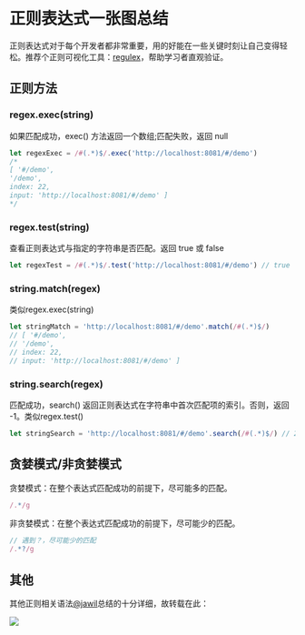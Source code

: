 # 正则表达式一张图总结

正则表达式对于每个开发者都非常重要，用的好能在一些关键时刻让自己变得轻松。推荐个正则可视化工具：[regulex](https://jex.im/regulex/#!flags=&re=%5E(a%7Cb)*%3F%24)，帮助学习者直观验证。

## 正则方法

### regex.exec(string)
如果匹配成功，exec() 方法返回一个数组;匹配失败，返回 null
``` js
let regexExec = /#(.*)$/.exec('http://localhost:8081/#/demo')
/*
[ '#/demo',
'/demo',
index: 22,
input: 'http://localhost:8081/#/demo' ]
*/
```

### regex.test(string)
查看正则表达式与指定的字符串是否匹配。返回 true 或 false
``` js
let regexTest = /#(.*)$/.test('http://localhost:8081/#/demo') // true
```

### string.match(regex)
类似regex.exec(string)
``` js
let stringMatch = 'http://localhost:8081/#/demo'.match(/#(.*)$/)
// [ '#/demo',
// '/demo',
// index: 22,
// input: 'http://localhost:8081/#/demo' ]
```

### string.search(regex)
匹配成功，search() 返回正则表达式在字符串中首次匹配项的索引。否则，返回 -1。类似regex.test()
``` js
let stringSearch = 'http://localhost:8081/#/demo'.search(/#(.*)$/) // 22
```

## 贪婪模式/非贪婪模式
贪婪模式：在整个表达式匹配成功的前提下，尽可能多的匹配。
``` js
/.*/g
```

非贪婪模式：在整个表达式匹配成功的前提下，尽可能少的匹配。
``` js
// 遇到？，尽可能少的匹配
/.*?/g
```

## 其他
其他正则相关语法[@jawil](https://github.com/jawil/blog/issues/32)总结的十分详细，故转载在此：

![](https://camo.githubusercontent.com/0c015371b3762c589971a7b227c47b17791b1123/68747470733a2f2f73332e353163746f2e636f6d2f7779667330322f4d30312f38452f35362f774b696f4c31692d4a7a65546650394541414f6c376749536d6a343938302e676966)